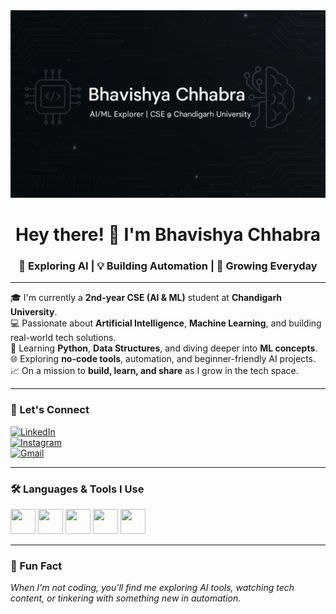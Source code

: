 <img src="https://raw.githubusercontent.com/Bhavishya299/Bhavishya299/main/banner.png" alt="banner" style="width:100%; height:300px; object-fit:cover;" />



<h1 align="center">Hey there! 👋 I'm Bhavishya Chhabra</h1>
<h3 align="center">🚀 Exploring AI | 💡 Building Automation | 🌱 Growing Everyday</h3>

---

🎓 I'm currently a **2nd-year CSE (AI & ML)** student at **Chandigarh University**.  
💻 Passionate about **Artificial Intelligence**, **Machine Learning**, and building real-world tech solutions.  
🧠 Learning **Python**, **Data Structures**, and diving deeper into **ML concepts**.  
🌐 Exploring **no-code tools**, automation, and beginner-friendly AI projects.  
📈 On a mission to **build, learn, and share** as I grow in the tech space.  

---

### 🔗 Let's Connect

[![LinkedIn](https://img.shields.io/badge/LinkedIn-blue?style=for-the-badge&logo=linkedin)](https://linkedin.com/in/bhavishya-chhabra-4a4440261)  
[![Instagram](https://img.shields.io/badge/Instagram-orange?style=for-the-badge&logo=instagram)](https://instagram.com/bhavishya.29)  
[![Gmail](https://img.shields.io/badge/Gmail-red?style=for-the-badge&logo=gmail)](mailto:bhavishyachhabra99@gmail.com)

---

### 🛠️ Languages & Tools I Use
<p align="left">
  <img src="https://cdn.jsdelivr.net/gh/devicons/devicon/icons/python/python-original.svg" width="40" height="40"/>
  <img src="https://cdn.jsdelivr.net/gh/devicons/devicon/icons/cplusplus/cplusplus-original.svg" width="40" height="40"/>
  <img src="https://cdn.jsdelivr.net/gh/devicons/devicon/icons/html5/html5-original.svg" width="40" height="40"/>
  <img src="https://cdn.jsdelivr.net/gh/devicons/devicon/icons/css3/css3-original.svg" width="40" height="40"/>
  <img src="https://cdn.jsdelivr.net/gh/devicons/devicon/icons/github/github-original.svg" width="40" height="40"/>
</p>

---

### 📌 Fun Fact

*When I'm not coding, you'll find me exploring AI tools, watching tech content, or tinkering with something new in automation.*


